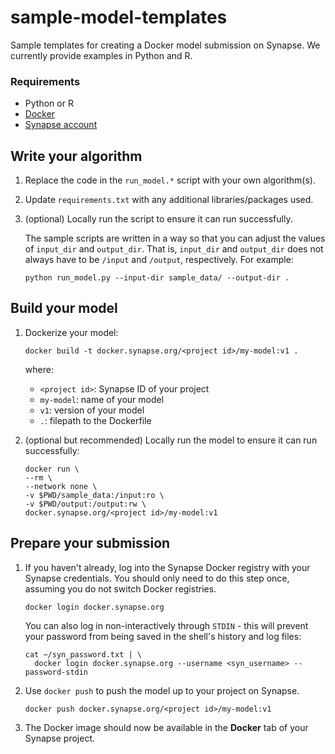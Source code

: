 # sample-model-templates
Sample templates for creating a Docker model submission on Synapse. We currently
provide examples in Python and R.

### Requirements
* Python or R
* [Docker](https://docs.docker.com/get-docker/)
* [Synapse account](https://www.synapse.org/#)

## Write your algorithm

1. Replace the code in the `run_model.*` script with your own algorithm(s).

2. Update `requirements.txt` with any additional libraries/packages used.

3. (optional) Locally run the script to ensure it can run successfully.  

    The sample scripts are written in a way so that you can adjust the values of 
    `input_dir` and `output_dir`. That is, `input_dir` and `output_dir` does not 
    always have to be `/input` and `/output`, respectively. For example:

    ```
    python run_model.py --input-dir sample_data/ --output-dir .
    ```

## Build your model

1. Dockerize your model:

    ```
    docker build -t docker.synapse.org/<project id>/my-model:v1 .
    ```

    where:

    * `<project id>`: Synapse ID of your project
    * `my-model`: name of your model
    * `v1`: version of your model
    * `.`: filepath to the Dockerfile

2. (optional but recommended) Locally run the model to ensure it can run successfully:

    ```
    docker run \
    --rm \
    --network none \
    -v $PWD/sample_data:/input:ro \
    -v $PWD/output:/output:rw \
    docker.synapse.org/<project id>/my-model:v1
    ```

## Prepare your submission

1. If you haven't already, log into the Synapse Docker registry with your Synapse credentials.
You should only need to do this step once, assuming you do not switch Docker registries.

    ```
    docker login docker.synapse.org
    ```

    You can also log in non-interactively through `STDIN` - this will prevent
    your password from being saved in the shell's history and log files:

    ```
    cat ~/syn_password.txt | \
      docker login docker.synapse.org --username <syn_username> --password-stdin
    ```

2. Use `docker push` to push the model up to your project on Synapse.

    ```
    docker push docker.synapse.org/<project id>/my-model:v1
    ```

3. The Docker image should now be available in the **Docker** tab of your Synapse project.